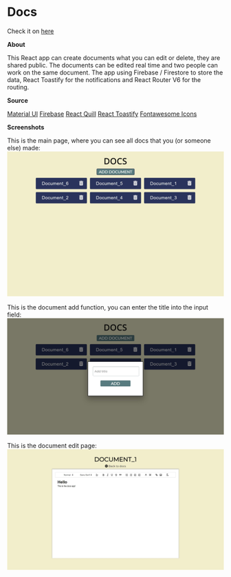 <h1>Docs</h1>

Check it on <a href="https://docs-mad3dqfuo-tamaskovacs0408.vercel.app/" taget="_blank">here</a>

**About**

This React app can create documents what you can edit or delete, they are shared public. The documents can be edited real time and two people can work on the same document. The app using Firebase / Firestore to store the data, React Toastify for the notifications and React Router V6 for the routing.

**Source**

<a href="https://mui.com/">Material UI</a>
<a href="https://firebase.google.com/">Firebase</a>
<a href="https://www.npmjs.com/package/react-quill">React Quill</a>
<a href="https://www.npmjs.com/package/react-toastify">React Toastify</a>
<a href="https://www.npmjs.com/package/@fortawesome/react-fontawesome">Fontawesome Icons</a>

**Screenshots**

This is the main page, where you can see all docs that you (or someone else) made:
<img src="src/Screenshots/docs_screen.jpg" alt="screenshot">

This is the document add function, you can enter the title into the input field:
<img src="src/Screenshots/docs_add.jpg" alt="screenshot">

This is the document edit page:
<img src="src/Screenshots/docs_edit.jpg" alt="screenshot">